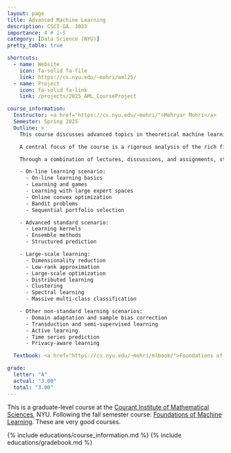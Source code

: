 ```yaml
---
layout: page
title: Advanced Machine Learning
description: CSCI-GA. 3033
importance: 4 # 1~5
category: [Data Science (NYU)]
pretty_table: true

shortcuts:
  - name: Website
    icon: fa-solid fa-file
    link: https://cs.nyu.edu/~mohri/aml25/
  - name: Project
    icon: fa-solid fa-link
    link: /projects/2025_AML_CourseProject

course_information:
  Instructor: <a href="https://cs.nyu.edu/~mohri/">Mehryar Mohri</a>
  Semester: Spring 2025
  Outline: >
    This course discusses advanced topics in theoretical machine learning, extending beyond the scope of foundational graduate courses. The primary goal is to introduce key concepts not covered in basic ML courses such as Foundations of Machine Learning, while also exploring cutting-edge learning problems that can serve as a springboard for research or the development of novel application-relevant techniques. 

    A central focus of the course is a rigorous analysis of the rich field of online learning. In addition, the material encompasses a broad range of advanced topics in supervised learning, providing a comprehensive overview of the theoretical underpinnings of modern machine learning methods. 

    Through a combination of lectures, discussions, and assignments, students will gain a deep understanding of the fundamental principles governing learning algorithms. The course will equip students with the necessary theoretical foundations to conduct cutting-edge research in theoretical machine learning, as well as to develop novel and effective machine learning solutions for real-world problems. The course will describe in detail the following topics: 

    - On-line learning scenario:
      - On-line learning basics
      - Learning and games
      - Learning with large expert spaces
      - Online convex optimization
      - Bandit problems
      - Sequential portfolio selection

    - Advanced standard scenario:
      - Learning kernels
      - Ensemble methods
      - Structured prediction

    - Large-scale learning:
      - Dimensionality reduction
      - Low-rank approximation
      - Large-scale optimization
      - Distributed learning
      - Clustering
      - Spectral learning
      - Massive multi-class classification

    - Other non-standard learning scenarios:
      - Domain adaptation and sample bias correction
      - Transduction and semi-supervised learning
      - Active learning
      - Time series prediction
      - Privacy-aware learning

  Textbook: <a href="https://cs.nyu.edu/~mohri/mlbook/">Foundations of Machine Learning [2nd Edition] (Mehryar Mohri, et al.)</a>

grade:
  letter: "A"
  actual: "3.00"
  total: "3.00"
---
```


This is a graduate-level course at the [Courant Institute of Mathematical Sciences](https://cims.nyu.edu/), NYU. Following the fall semester course: [Foundations of Machine Learning](https://genghis-l.github.io/educations/24f_FoML/). These are very good courses.

{% include educations/course_information.md %}
{% include educations/gradebook.md %}
